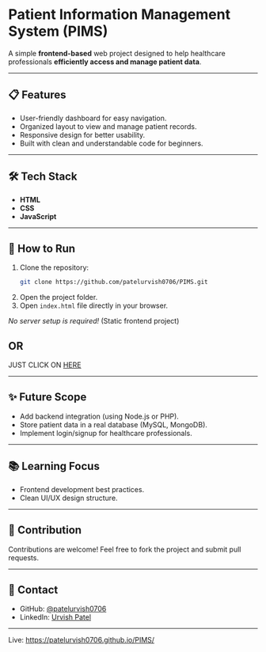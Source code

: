 # Patient Information Management System (PIMS)

A simple **frontend-based** web project designed to help healthcare professionals **efficiently access and manage patient data**.

---

## 📋 Features
- User-friendly dashboard for easy navigation.
- Organized layout to view and manage patient records.
- Responsive design for better usability.
- Built with clean and understandable code for beginners.

---

## 🛠️ Tech Stack
- **HTML**
- **CSS**
- **JavaScript**

---

## 🚀 How to Run
1. Clone the repository:
   ```bash
   git clone https://github.com/patelurvish0706/PIMS.git
   ```
2. Open the project folder.
3. Open `index.html` file directly in your browser.

*No server setup is required!* (Static frontend project)

## OR
JUST CLICK ON [HERE](https://patelurvish0706.github.io/PIMS/)

---

## ✨ Future Scope
- Add backend integration (using Node.js or PHP).
- Store patient data in a real database (MySQL, MongoDB).
- Implement login/signup for healthcare professionals.

---

## 📚 Learning Focus
- Frontend development best practices.
- Clean UI/UX design structure.

---

## 🤝 Contribution
Contributions are welcome! Feel free to fork the project and submit pull requests.

---

## 📩 Contact
- GitHub: [@patelurvish0706](https://github.com/patelurvish0706)
- LinkedIn: [Urvish Patel](https://www.linkedin.com/in/Urvishpatel0706/)

---

Live: https://patelurvish0706.github.io/PIMS/
